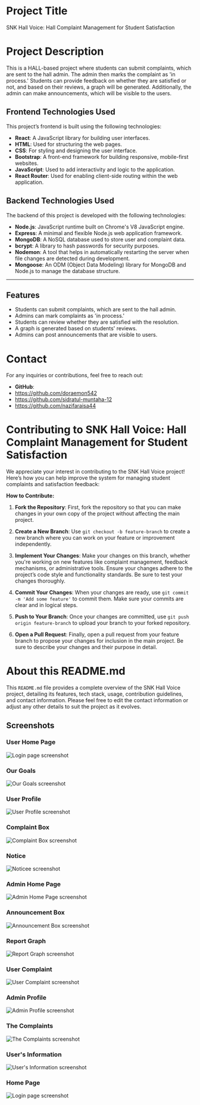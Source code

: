 # Project Title
SNK Hall Voice: Hall Complaint Management for Student Satisfaction
# Project Description
This is a HALL-based project where students can submit complaints, which are sent to the hall admin. The admin then marks the complaint as 'in process.' Students can provide feedback on whether they are satisfied or not, and based on their reviews, a graph will be generated. Additionally, the admin can make announcements, which will be visible to the users.
## Frontend Technologies Used

This project’s frontend is built using the following technologies:

- **React**: A JavaScript library for building user interfaces.
- **HTML**: Used for structuring the web pages.
- **CSS**: For styling and designing the user interface.
- **Bootstrap**: A front-end framework for building responsive, mobile-first websites.
- **JavaScript**: Used to add interactivity and logic to the application.
- **React Router**: Used for enabling client-side routing within the web application.
## Backend Technologies Used

The backend of this project is developed with the following technologies:

- **Node.js**: JavaScript runtime built on Chrome's V8 JavaScript engine.
- **Express**: A minimal and flexible Node.js web application framework.
- **MongoDB**: A NoSQL database used to store user and complaint data.
- **bcrypt**: A library to hash passwords for security purposes.
- **Nodemon**: A tool that helps in automatically restarting the server when file changes are detected during development.
- **Mongoose**: An ODM (Object Data Modeling) library for MongoDB and Node.js to manage the database structure.

---

## Features

- Students can submit complaints, which are sent to the hall admin.
- Admins can mark complaints as 'in process.'
- Students can review whether they are satisfied with the resolution.
- A graph is generated based on students' reviews.
- Admins can post announcements that are visible to users.

# Contact
For any inquiries or contributions, feel free to reach out:
- **GitHub**:
- https://github.com/doraemon542
- https://github.com/sidratul-muntaha-12
- https://github.com/nazifaraisa44


# Contributing to SNK Hall Voice: Hall Complaint Management for Student Satisfaction

We appreciate your interest in contributing to the SNK Hall Voice project! Here’s how you can help improve the system for managing student complaints and satisfaction feedback:

**How to Contribute:**

1. **Fork the Repository**: First, fork the repository so that you can make changes in your own copy of the project without affecting the main project.

2. **Create a New Branch**: Use `git checkout -b feature-branch` to create a new branch where you can work on your feature or improvement independently.

3. **Implement Your Changes**: Make your changes on this branch, whether you're working on new features like complaint management, feedback mechanisms, or administrative tools. Ensure your changes adhere to the project’s code style and functionality standards. Be sure to test your changes thoroughly.

4. **Commit Your Changes**: When your changes are ready, use `git commit -m 'Add some feature'` to commit them. Make sure your commits are clear and in logical steps.

5. **Push to Your Branch**: Once your changes are committed, use `git push origin feature-branch` to upload your branch to your forked repository.

6. **Open a Pull Request**: Finally, open a pull request from your feature branch to propose your changes for inclusion in the main project. Be sure to describe your changes and their purpose in detail.



# About this README.md
This `README.md`  file provides a complete overview of the SNK Hall Voice project, detailing its features, tech stack, usage, contribution guidelines, and contact information. Please feel free to edit the contact information or adjust any other details to suit the project as it evolves.

## Screenshots
### User Home Page
![Login page screenshot](client/public/image/ss1.jpg)
### Our Goals
![Our Goals screenshot](client/public/image/ss2.jpg)
### User Profile
![User Profile screenshot](client/public/image/ss3.jpg)
### Complaint Box
![Complaint Box screenshot](client/public/image/ss12.jpg)
### Notice
![Noticee screenshot](client/public/image/ss11.jpg)
### Admin Home Page
![Admin Home Page screenshot](client/public/image/ss4.jpg)
### Announcement Box
![Announcement Box screenshot](client/public/image/ss5.jpg)
### Report Graph
![Report Graph screenshot](client/public/image/ss6.jpg)
### User Complaint
![User Complaint screenshot](client/public/image/ss7.jpg)
### Admin Profile
![Admin Profile screenshot](client/public/image/ss8.jpg)
### The Complaints
![The Complaints screenshot](client/public/image/ss9.jpg)
### User's Information
![ User's Information screenshot](client/public/image/ss10.jpg)
### Home Page
![Login page screenshot](client/public/image/ss1.jpg)

